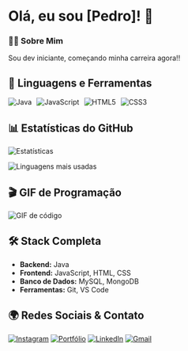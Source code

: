 
# Olá, eu sou [Pedro]! 👋

### 👨‍💻 Sobre Mim  
Sou dev iniciante, começando minha carreira agora!!

## 🚀 Linguagens e Ferramentas

<div style="display: flex; gap: 10px; margin-bottom: 20px;">
  <!-- Java -->
  <img src="https://img.shields.io/badge/Java-ED8B00?style=for-the-badge&logo=openjdk&logoColor=white" alt="Java">
  
  <!-- JavaScript -->
  <img src="https://img.shields.io/badge/JavaScript-F7DF1E?style=for-the-badge&logo=javascript&logoColor=black" alt="JavaScript">
  
  <!-- HTML -->
  <img src="https://img.shields.io/badge/HTML5-E34F26?style=for-the-badge&logo=html5&logoColor=white" alt="HTML5">
  
  <!-- CSS -->
  <img src="https://img.shields.io/badge/CSS3-1572B6?style=for-the-badge&logo=css3&logoColor=white" alt="CSS3">
</div>

## 📊 Estatísticas do GitHub

![Estatísticas](https://github-readme-stats.vercel.app/api?username=SEU-USUARIO&show_icons=true&theme=dracula)

![Linguagens mais usadas](https://github-readme-stats.vercel.app/api/top-langs/?username=SEU-USUARIO&layout=compact&theme=dracula)

## 🎬 GIF de Programação

![GIF de código]([https://tenor.com/f5jDjQIwZDO.gif](https://media4.giphy.com/media/v1.Y2lkPTc5MGI3NjExYzJqZGo3czI2d2IyZ2dscGMxdGJyc2M2cmdnamhlazd1OXVsbms4aCZlcD12MV9pbnRlcm5hbF9naWZfYnlfaWQmY3Q9Zw/bGgsc5mWoryfgKBx1u/giphy.gif))

## 🛠️ Stack Completa
- **Backend:** Java  
- **Frontend:** JavaScript, HTML, CSS 
- **Banco de Dados:** MySQL, MongoDB  
- **Ferramentas:** Git, VS Code

## 🌍 Redes Sociais & Contato

[![Instagram](https://img.shields.io/badge/Instagram-E4405F?style=for-the-badge&logo=instagram&logoColor=white)](https://instagram.com/au_pedroo_)
[![Portfólio](https://img.shields.io/badge/Portfólio-FF5722?style=for-the-badge&logo=google-chrome&logoColor=white)](https://seuportfolio.com)
[![LinkedIn](https://img.shields.io/badge/LinkedIn-0077B5?style=for-the-badge&logo=linkedin&logoColor=white)](https://linkedin.com/in/pedro-augusto-marinho)
[![Gmail](https://img.shields.io/badge/Gmail-D14836?style=for-the-badge&logo=gmail&logoColor=white)](mailto:pedroaugustomarinho5@gmail.com)
<!--
**au-pedroo/au-pedroo** is a ✨ _special_ ✨ repository because its `README.md` (this file) appears on your GitHub profile.

Here are some ideas to get you started:

- 🔭 I’m currently working on ...
- 🌱 I’m currently learning ...
- 👯 I’m looking to collaborate on ...
- 🤔 I’m looking for help with ...
- 💬 Ask me about ...
- 📫 How to reach me: ...
- 😄 Pronouns: ...
- ⚡ Fun fact: ...
-->
